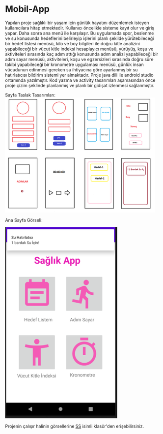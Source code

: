 # Mobil-App
Yapılan proje sağlıklı bir yaşam için günlük hayatını düzenlemek isteyen kullanıcılara
hitap etmektedir. Kullanıcı öncelikle sisteme kayıt olur ve giriş yapar. Daha sonra ana menü ile
karşılaşır. Bu uygulamada spor, beslenme ve su konusunda hedeflerini belirleyip işlerini planlı
şekilde yürütebileceği bir hedef listesi menüsü, kilo ve boy bilgileri ile doğru kitle analizini
yapabileceği bir vücut kitle indeksi hesaplayıcı menüsü, yürüyüş, koşu ve aktiviteleri sırasında
kaç adım attığı konusunda adım analizi yapabileceği bir adım sayar menüsü, aktiviteleri, koşu ve
egzersizleri sırasında doğru süre takibi yapabileceği bir kronometre uygulaması menüsü, günlük
insan vücudunun edinmesi gereken su ihtiyacına göre ayarlanmış bir su hatırlatıcısı bildirim
sistemi yer almaktadır. Proje java dili ile android studio ortamında yazılmıştır. Kod yazma ve
activity tasarımları aşamasından önce proje çizim şeklinde planlanmış ve planlı bir gidişat
izlenmesi sağlanmıştır.

Sayfa Taslak Tasarımları:
![Taslak Çizimler](https://github.com/acelyanoguz/Mobil-App/blob/main/SS/taslakSayfaTasarimlari.PNG)

Ana Sayfa Görseli:

![Ana Sayfa Görseli](https://github.com/acelyanoguz/Mobil-App/blob/main/SS/anasayfa.PNG)

Projenin çalışır halinin görsellerine [SS](https://github.com/acelyanoguz/Mobil-App/tree/main/SS) isimli klasör'den erişebilirsiniz.
